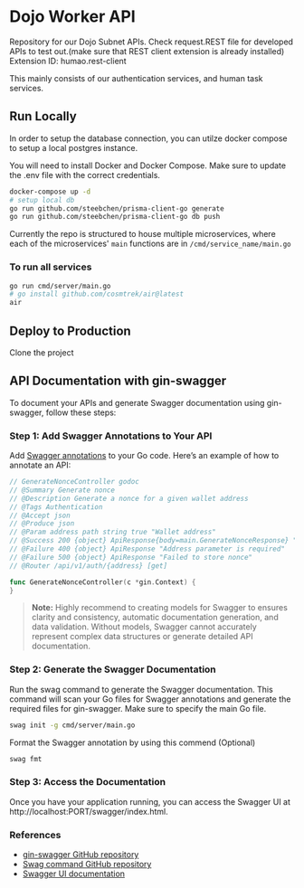 # Dojo Worker API

Repository for our Dojo Subnet APIs. Check request.REST file for developed APIs to test out.(make sure that REST client extension is already installed)
Extension ID: humao.rest-client

This mainly consists of our authentication services, and human task services.

## Run Locally

In order to setup the database connection, you can utilze docker compose to setup a local postgres instance.

You will need to install Docker and Docker Compose.
Make sure to update the .env file with the correct credentials.

```bash
docker-compose up -d
# setup local db
go run github.com/steebchen/prisma-client-go generate
go run github.com/steebchen/prisma-client-go db push
```

Currently the repo is structured to house multiple microservices, where each of the microservices' `main` functions are in `/cmd/service_name/main.go`

### To run all services
```bash
go run cmd/server/main.go
# go install github.com/cosmtrek/air@latest
air
```

## Deploy to Production

Clone the project

## API Documentation with gin-swagger
To document your APIs and generate Swagger documentation using gin-swagger, follow these steps:

### Step 1: Add Swagger Annotations to Your API
Add [Swagger annotations]((https://github.com/swaggo/swag?tab=readme-ov-file#general-api-info)) to your Go code. Here’s an example of how to annotate an API:

```go
// GenerateNonceController godoc
// @Summary Generate nonce
// @Description Generate a nonce for a given wallet address
// @Tags Authentication
// @Accept json
// @Produce json
// @Param address path string true "Wallet address"
// @Success 200 {object} ApiResponse{body=main.GenerateNonceResponse} "Nonce generated successfully"
// @Failure 400 {object} ApiResponse "Address parameter is required"
// @Failure 500 {object} ApiResponse "Failed to store nonce"
// @Router /api/v1/auth/{address} [get]

func GenerateNonceController(c *gin.Context) {
}
```
> **Note:** Highly recommend to creating models for Swagger to ensures clarity and consistency, automatic documentation generation, and data validation. Without models, Swagger cannot accurately represent complex data structures or generate detailed API documentation.

### Step 2: Generate the Swagger Documentation
Run the swag command to generate the Swagger documentation. This command will scan your Go files for Swagger annotations and generate the required files for gin-swagger. Make sure to specify the main Go file.

```bash
swag init -g cmd/server/main.go
```
Format the Swagger annotation by using this commend (Optional)
```bash
swag fmt
```

### Step 3: Access the Documentation
Once you have your application running, you can access the Swagger UI at http://localhost:PORT/swagger/index.html.


### References

- [gin-swagger GitHub repository](https://github.com/swaggo/gin-swagger)
- [Swag command GitHub repository](https://github.com/swaggo/swag)
- [Swagger UI documentation](https://swagger.io/tools/swagger-ui/)
